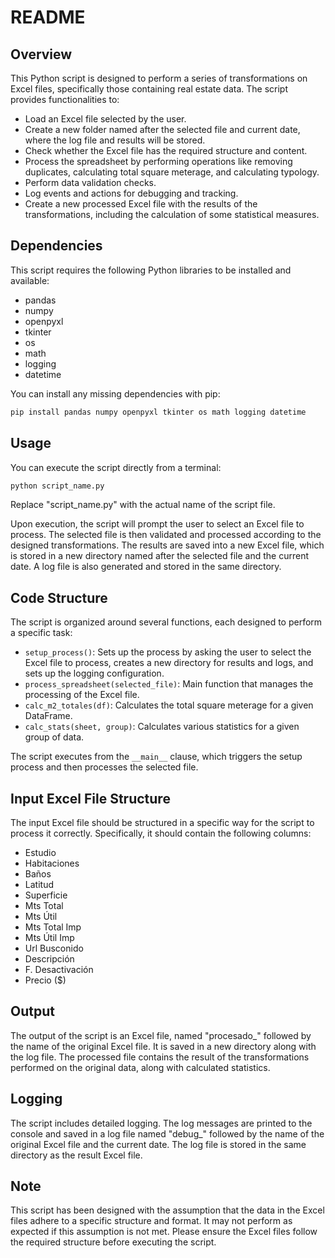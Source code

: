 # README

## Overview

This Python script is designed to perform a series of transformations on Excel files, specifically those containing real estate data. The script provides functionalities to:

- Load an Excel file selected by the user.
- Create a new folder named after the selected file and current date, where the log file and results will be stored.
- Check whether the Excel file has the required structure and content.
- Process the spreadsheet by performing operations like removing duplicates, calculating total square meterage, and calculating typology.
- Perform data validation checks.
- Log events and actions for debugging and tracking.
- Create a new processed Excel file with the results of the transformations, including the calculation of some statistical measures.

## Dependencies

This script requires the following Python libraries to be installed and available:

- pandas
- numpy
- openpyxl
- tkinter
- os
- math
- logging
- datetime

You can install any missing dependencies with pip:

```bash
pip install pandas numpy openpyxl tkinter os math logging datetime
```

## Usage

You can execute the script directly from a terminal:

```bash
python script_name.py
```

Replace "script_name.py" with the actual name of the script file.

Upon execution, the script will prompt the user to select an Excel file to process. The selected file is then validated and processed according to the designed transformations. The results are saved into a new Excel file, which is stored in a new directory named after the selected file and the current date. A log file is also generated and stored in the same directory.

## Code Structure

The script is organized around several functions, each designed to perform a specific task:

- `setup_process()`: Sets up the process by asking the user to select the Excel file to process, creates a new directory for results and logs, and sets up the logging configuration.
- `process_spreadsheet(selected_file)`: Main function that manages the processing of the Excel file.
- `calc_m2_totales(df)`: Calculates the total square meterage for a given DataFrame.
- `calc_stats(sheet, group)`: Calculates various statistics for a given group of data.

The script executes from the `__main__` clause, which triggers the setup process and then processes the selected file.

## Input Excel File Structure

The input Excel file should be structured in a specific way for the script to process it correctly. Specifically, it should contain the following columns:

- Estudio
- Habitaciones
- Baños
- Latitud
- Superficie
- Mts Total
- Mts Útil
- Mts Total Imp
- Mts Útil Imp
- Url Busconido
- Descripción
- F. Desactivación
- Precio ($)

## Output

The output of the script is an Excel file, named "procesado_" followed by the name of the original Excel file. It is saved in a new directory along with the log file. The processed file contains the result of the transformations performed on the original data, along with calculated statistics.

## Logging

The script includes detailed logging. The log messages are printed to the console and saved in a log file named "debug_" followed by the name of the original Excel file and the current date. The log file is stored in the same directory as the result Excel file.

## Note

This script has been designed with the assumption that the data in the Excel files adhere to a specific structure and format. It may not perform as expected if this assumption is not met. Please ensure the Excel files follow the required structure before executing the script.